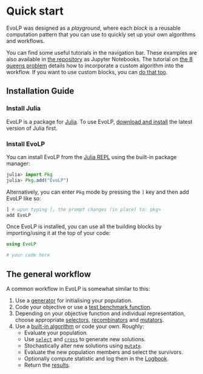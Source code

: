 # Quick start

EvoLP was designed as a _playground_, where each _block_ is a reusable computation pattern that you can use to quickly set up your own algorithms and workflows.

You can find some useful tutorials in the navigation bar. These examples are also available in [the repository](https://github.com/ntnu-ai-lab/EvoLP/tree/master/examples) as Jupyter Notebooks.
The tutorial on [the 8 queens problem](../tuto/8_queens.md) details how to incorporate a custom algorithm into the workflow.
If you want to use custom blocks, you can [do that too](../man/extending.md).

## Installation Guide

### Install Julia

EvoLP is a package for [Julia](https://julialang.org). To use EvoLP, [download and install](https://julialang.org/downloads/) the latest version of Julia first.

### Install EvoLP

You can install EvoLP from the [Julia REPL](https://docs.julialang.org/en/v1/stdlib/REPL/) using the built-in package manager:

```julia
julia> import Pkg
julia> Pkg.add("EvoLP")
```

Alternatively, you can enter `Pkg` mode by pressing the `]` key and then add EvoLP like so:

```julia
] # upon typing ], the prompt changes (in place) to: pkg>
add EvoLP
```

Once EvoLP is installed, you can use all the building blocks by importing/using it at the top of your code:

```julia
using EvoLP

# your code here
```

## The general workflow

A common workflow in EvoLP is somewhat similar to this:

1. Use a [generator](generators.md) for initialising your population.
2. Code your objective or use a [test benchmark function](testfunctions.md).
3. Depending on your objective function and individual representation, choose appropriate [selectors](selection.md), [recombinators](cross.md) and [mutators](mutation.md).
4. Use a [built-in algorithm](algorithms.md) or code your own. Roughly:
    - Evaluate your population.
    - Use [`select`](@ref) and [`cross`](@ref) to generate new solutions.
    - Stochastically alter new solutions using [`mutate`](@ref).
    - Evaluate the new population members and select the survivors.
    - Optionally compute statistic and log them in the [Logbook](logbook.md).
    - Return the [results](results.md).
